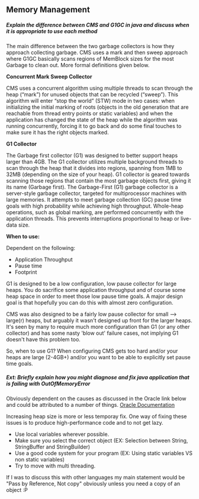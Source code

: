 ## Memory Management

##### Explain the difference between CMS and G1GC in java and discuss when it is appropriate to use each method
The main difference between the two garbage collectors is how they approach collecting garbage. CMS uses a mark and then sweep approach where G1GC basically scans regions of MemBlock sizes for the most Garbage to clean out. More formal definitions given below.

**Concurrent Mark Sweep Collector**

CMS uses a concurrent algorithm using multiple threads to scan through the heap (“mark”) for unused objects that can be recycled (“sweep”). This algorithm will enter “stop the world” (STW) mode in two cases: when initializing the initial marking of roots (objects in the old generation that are reachable from thread entry points or static variables) and when the application has changed the state of the heap while the algorithm was running concurrently, forcing it to go back and do some final touches to make sure it has the right objects marked.

**G1 Collector**

The Garbage first collector (G1) was designed to better support heaps larger than 4GB. The G1 collector utilizes multiple background threads to scan through the heap that it divides into regions, spanning from 1MB to 32MB (depending on the size of your heap). G1 collector is geared towards scanning those regions that contain the most garbage objects first, giving it its name (Garbage first).
The Garbage-First (G1) garbage collector is a server-style garbage collector, targeted for multiprocessor machines with large memories. It attempts to meet garbage collection (GC) pause time goals with high probability while achieving high throughput. Whole-heap operations, such as global marking, are performed concurrently with the application threads. This prevents interruptions proportional to heap or live-data size.

**When to use:**

Dependent on the following:
- Application Throughput
- Pause time
- Footprint

G1 is designed to be a low configuration, low pause collector for large heaps. You do sacrifice some application throughput and of course some heap space in order to meet those low pause time goals. A major design goal is that hopefully you can do this with almost zero configuration.

CMS was also designed to be a fairly low pause collector for small --> large(r) heaps, but arguably it wasn't designed up front for the larger heaps. It's seen by many to require much more configuration than G1 (or any other collector) and has some nasty 'blow out' failure cases, not implying G1 doesn't have this problem too.

So, when to use G1?  When configuring CMS gets too hard and/or your heaps are large (2-4GB+) and/or you want to be able to explicitly set pause time goals.

##### Ext: Briefly explain how you might diagnose and fix java application that is failing with *OutOfMemoryError*
Obviously dependent on the causes as discussed in the Oracle link below and could be attributed to a number of things.
[Oracle Documentation](https://docs.oracle.com/javase/8/docs/technotes/guides/troubleshoot/memleaks002.html)

Increasing heap size is more or less temporay fix. One way of fixing these issues is to produce high-performance code and to not get lazy.
* Use local variables wherever possible.
* Make sure you select the correct object (EX: Selection between String, StringBuffer and StringBuilder)
* Use a good code system for your program (EX: Using static variables VS non static variables)
* Try to move with multi threading.

If I was to discuss this with other languages my main statement would be "Pass by Reference, Not copy" obviously unless you need a copy of an object :P
